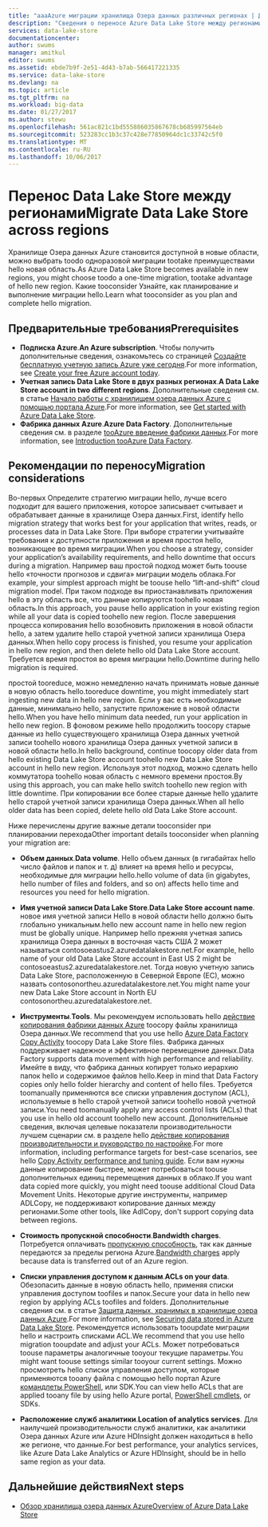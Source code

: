 ```yaml
---
title: "aaaAzure миграции хранилища Озера данных различных регионах | Документы Microsoft"
description: "Сведения о переносе Azure Data Lake Store между регионами."
services: data-lake-store
documentationcenter: 
author: swums
manager: amitkul
editor: swums
ms.assetid: ebde7b9f-2e51-4d43-b7ab-566417221335
ms.service: data-lake-store
ms.devlang: na
ms.topic: article
ms.tgt_pltfrm: na
ms.workload: big-data
ms.date: 01/27/2017
ms.author: stewu
ms.openlocfilehash: 561ac821c1bd555886035867678cb685997564eb
ms.sourcegitcommit: 523283cc1b3c37c428e77850964dc1c33742c5f0
ms.translationtype: MT
ms.contentlocale: ru-RU
ms.lasthandoff: 10/06/2017
---
```

# <a name="migrate-data-lake-store-across-regions"></a><span data-ttu-id="5940d-103">Перенос Data Lake Store между регионами</span><span class="sxs-lookup"><span data-stu-id="5940d-103">Migrate Data Lake Store across regions</span></span>

<span data-ttu-id="5940d-104">Хранилище Озера данных Azure становится доступной в новые области, можно выбрать toodo одноразовой миграции tootake преимуществами hello новая область.</span><span class="sxs-lookup"><span data-stu-id="5940d-104">As Azure Data Lake Store becomes available in new regions, you might choose toodo a one-time migration, tootake advantage of hello new region.</span></span> <span data-ttu-id="5940d-105">Какие tooconsider Узнайте, как планирование и выполнение миграции hello.</span><span class="sxs-lookup"><span data-stu-id="5940d-105">Learn what tooconsider as you plan and complete hello migration.</span></span>

## <a name="prerequisites"></a><span data-ttu-id="5940d-106">Предварительные требования</span><span class="sxs-lookup"><span data-stu-id="5940d-106">Prerequisites</span></span>

* <span data-ttu-id="5940d-107">**Подписка Azure**.</span><span class="sxs-lookup"><span data-stu-id="5940d-107">**An Azure subscription**.</span></span> <span data-ttu-id="5940d-108">Чтобы получить дополнительные сведения, ознакомьтесь со страницей [Создайте бесплатную учетную запись Azure уже сегодня](https://azure.microsoft.com/pricing/free-trial/).</span><span class="sxs-lookup"><span data-stu-id="5940d-108">For more information, see [Create your free Azure account today](https://azure.microsoft.com/pricing/free-trial/).</span></span>
* <span data-ttu-id="5940d-109">**Учетная запись Data Lake Store в двух разных регионах**.</span><span class="sxs-lookup"><span data-stu-id="5940d-109">**A Data Lake Store account in two different regions**.</span></span> <span data-ttu-id="5940d-110">Дополнительные сведения см. в статье [Начало работы с хранилищем озера данных Azure с помощью портала Azure](data-lake-store-get-started-portal.md).</span><span class="sxs-lookup"><span data-stu-id="5940d-110">For more information, see [Get started with Azure Data Lake Store](data-lake-store-get-started-portal.md).</span></span>
* <span data-ttu-id="5940d-111">**Фабрика данных Azure**.</span><span class="sxs-lookup"><span data-stu-id="5940d-111">**Azure Data Factory**.</span></span> <span data-ttu-id="5940d-112">Дополнительные сведения см. в разделе [tooAzure введение фабрики данных](../data-factory/data-factory-introduction.md).</span><span class="sxs-lookup"><span data-stu-id="5940d-112">For more information, see [Introduction tooAzure Data Factory](../data-factory/data-factory-introduction.md).</span></span>


## <a name="migration-considerations"></a><span data-ttu-id="5940d-113">Рекомендации по переносу</span><span class="sxs-lookup"><span data-stu-id="5940d-113">Migration considerations</span></span>

<span data-ttu-id="5940d-114">Во-первых Определите стратегию миграции hello, лучше всего подходит для вашего приложения, которое записывает считывает и обрабатывает данные в хранилище Озера данных.</span><span class="sxs-lookup"><span data-stu-id="5940d-114">First, identify hello migration strategy that works best for your application that writes, reads, or processes data in Data Lake Store.</span></span> <span data-ttu-id="5940d-115">При выборе стратегии учитывайте требования к доступности приложения и время простоя hello, возникающее во время миграции.</span><span class="sxs-lookup"><span data-stu-id="5940d-115">When you choose a strategy, consider your application’s availability requirements, and hello downtime that occurs during a migration.</span></span> <span data-ttu-id="5940d-116">Например ваш простой подход может быть toouse hello «точности прогнозов и сдвига» миграции модель облака.</span><span class="sxs-lookup"><span data-stu-id="5940d-116">For example, your simplest approach might be toouse hello “lift-and-shift” cloud migration model.</span></span> <span data-ttu-id="5940d-117">При таком подходе вы приостанавливать приложения hello в эту область все, что данные копируются toohello новая область.</span><span class="sxs-lookup"><span data-stu-id="5940d-117">In this approach, you pause hello application in your existing region while all your data is copied toohello new region.</span></span> <span data-ttu-id="5940d-118">После завершения процесса копирования hello возобновить приложения в новой области hello, а затем удалите hello старой учетной записи хранилища Озера данных.</span><span class="sxs-lookup"><span data-stu-id="5940d-118">When hello copy process is finished, you resume your application in hello new region, and then delete hello old Data Lake Store account.</span></span> <span data-ttu-id="5940d-119">Требуется время простоя во время миграции hello.</span><span class="sxs-lookup"><span data-stu-id="5940d-119">Downtime during hello migration is required.</span></span>

<span data-ttu-id="5940d-120">простой tooreduce, можно немедленно начать принимать новые данные в новую область hello.</span><span class="sxs-lookup"><span data-stu-id="5940d-120">tooreduce downtime, you might immediately start ingesting new data in hello new region.</span></span> <span data-ttu-id="5940d-121">Если у вас есть необходимые данные, минимально hello, запустите приложение в новой области hello.</span><span class="sxs-lookup"><span data-stu-id="5940d-121">When you have hello minimum data needed, run your application in hello new region.</span></span> <span data-ttu-id="5940d-122">В фоновом режиме hello продолжить toocopy старые данные из hello существующего хранилища Озера данных учетной записи toohello нового хранилища Озера данных учетной записи в новой области hello.</span><span class="sxs-lookup"><span data-stu-id="5940d-122">In hello background, continue toocopy older data from hello existing Data Lake Store account toohello new Data Lake Store account in hello new region.</span></span> <span data-ttu-id="5940d-123">Используя этот подход, можно сделать hello коммутатора toohello новая область с немного времени простоя.</span><span class="sxs-lookup"><span data-stu-id="5940d-123">By using this approach, you can make hello switch toohello new region with little downtime.</span></span> <span data-ttu-id="5940d-124">При копировании все более старые данные hello удалите hello старой учетной записи хранилища Озера данных.</span><span class="sxs-lookup"><span data-stu-id="5940d-124">When all hello older data has been copied, delete hello old Data Lake Store account.</span></span>

<span data-ttu-id="5940d-125">Ниже перечислены другие важные детали tooconsider при планировании перехода</span><span class="sxs-lookup"><span data-stu-id="5940d-125">Other important details tooconsider when planning your migration are:</span></span>

* <span data-ttu-id="5940d-126">**Объем данных**.</span><span class="sxs-lookup"><span data-stu-id="5940d-126">**Data volume**.</span></span> <span data-ttu-id="5940d-127">Hello объем данных (в гигабайтах hello число файлов и папок и т. д) влияет на время hello и ресурсы, необходимые для миграции hello.</span><span class="sxs-lookup"><span data-stu-id="5940d-127">hello volume of data (in gigabytes, hello number of files and folders, and so on) affects hello time and resources you need for hello migration.</span></span>

* <span data-ttu-id="5940d-128">**Имя учетной записи Data Lake Store**.</span><span class="sxs-lookup"><span data-stu-id="5940d-128">**Data Lake Store account name**.</span></span> <span data-ttu-id="5940d-129">новое имя учетной записи Hello в новой области hello должно быть глобально уникальным.</span><span class="sxs-lookup"><span data-stu-id="5940d-129">hello new account name in hello new region must be globally unique.</span></span> <span data-ttu-id="5940d-130">Например hello прежняя учетная запись хранилища Озера данных в восточная часть США 2 может называться contosoeastus2.azuredatalakestore.net.</span><span class="sxs-lookup"><span data-stu-id="5940d-130">For example, hello name of your old Data Lake Store account in East US 2 might be contosoeastus2.azuredatalakestore.net.</span></span> <span data-ttu-id="5940d-131">Тогда новую учетную запись Data Lake Store, расположенную в Северной Европе (ЕС), можно назвать contosonortheu.azuredatalakestore.net.</span><span class="sxs-lookup"><span data-stu-id="5940d-131">You might name your new Data Lake Store account in North EU contosonortheu.azuredatalakestore.net.</span></span>

* <span data-ttu-id="5940d-132">**Инструменты**.</span><span class="sxs-lookup"><span data-stu-id="5940d-132">**Tools**.</span></span> <span data-ttu-id="5940d-133">Мы рекомендуем использовать hello [действие копирования фабрики данных Azure](../data-factory/data-factory-azure-datalake-connector.md) toocopy файлы хранилища Озера данных.</span><span class="sxs-lookup"><span data-stu-id="5940d-133">We recommend that you use hello [Azure Data Factory Copy Activity](../data-factory/data-factory-azure-datalake-connector.md) toocopy Data Lake Store files.</span></span> <span data-ttu-id="5940d-134">Фабрика данных поддерживает надежное и эффективное перемещение данных.</span><span class="sxs-lookup"><span data-stu-id="5940d-134">Data Factory supports data movement with high performance and reliability.</span></span> <span data-ttu-id="5940d-135">Имейте в виду, что фабрика данных копирует только иерархию папок hello и содержимое файлов hello.</span><span class="sxs-lookup"><span data-stu-id="5940d-135">Keep in mind that Data Factory copies only hello folder hierarchy and content of hello files.</span></span> <span data-ttu-id="5940d-136">Требуется toomanually применяются все списки управления доступом (ACL), используемые в hello старой учетной записи toohello новой учетной записи.</span><span class="sxs-lookup"><span data-stu-id="5940d-136">You need toomanually apply any access control lists (ACLs) that you use in hello old account toohello new account.</span></span> <span data-ttu-id="5940d-137">Дополнительные сведения, включая целевые показатели производительности лучшем сценарии см. в разделе hello [действие копирования производительности и руководство по настройке](../data-factory/data-factory-copy-activity-performance.md).</span><span class="sxs-lookup"><span data-stu-id="5940d-137">For more information, including performance targets for best-case scenarios, see hello [Copy Activity performance and tuning guide](../data-factory/data-factory-copy-activity-performance.md).</span></span> <span data-ttu-id="5940d-138">Если вам нужны данные копирование быстрее, может потребоваться toouse дополнительных единиц перемещения данных в облако.</span><span class="sxs-lookup"><span data-stu-id="5940d-138">If you want data copied more quickly, you might need toouse additional Cloud Data Movement Units.</span></span> <span data-ttu-id="5940d-139">Некоторые другие инструменты, например ADLCopy, не поддерживают копирование данных между регионами.</span><span class="sxs-lookup"><span data-stu-id="5940d-139">Some other tools, like AdlCopy, don't support copying data between regions.</span></span>  

* <span data-ttu-id="5940d-140">**Стоимость пропускной способности**.</span><span class="sxs-lookup"><span data-stu-id="5940d-140">**Bandwidth charges**.</span></span> <span data-ttu-id="5940d-141">Потребуется оплачивать [пропускную способность](https://azure.microsoft.com/en-us/pricing/details/bandwidth/), так как данные передаются за пределы региона Azure.</span><span class="sxs-lookup"><span data-stu-id="5940d-141">[Bandwidth charges](https://azure.microsoft.com/en-us/pricing/details/bandwidth/) apply because data is transferred out of an Azure region.</span></span>

* <span data-ttu-id="5940d-142">**Списки управления доступом к данным**.</span><span class="sxs-lookup"><span data-stu-id="5940d-142">**ACLs on your data**.</span></span> <span data-ttu-id="5940d-143">Обезопасить данные в новую область hello, применяя списки управления доступом toofiles и папок.</span><span class="sxs-lookup"><span data-stu-id="5940d-143">Secure your data in hello new region by applying ACLs toofiles and folders.</span></span> <span data-ttu-id="5940d-144">Дополнительные сведения см. в статье [Защита данных, хранимых в хранилище озера данных Azure](data-lake-store-secure-data.md).</span><span class="sxs-lookup"><span data-stu-id="5940d-144">For more information, see [Securing data stored in Azure Data Lake Store](data-lake-store-secure-data.md).</span></span> <span data-ttu-id="5940d-145">Рекомендуется использовать tooupdate миграции hello и настроить списками ACL.</span><span class="sxs-lookup"><span data-stu-id="5940d-145">We recommend that you use hello migration tooupdate and adjust your ACLs.</span></span> <span data-ttu-id="5940d-146">Может потребоваться toouse параметры аналогичные tooyour текущие параметры.</span><span class="sxs-lookup"><span data-stu-id="5940d-146">You might want toouse settings similar tooyour current settings.</span></span> <span data-ttu-id="5940d-147">Можно просмотреть hello списки управления доступом, которые применяются tooany файла с помощью hello портал Azure [командлеты PowerShell](/powershell/module/azurerm.datalakestore/get-azurermdatalakestoreitempermission), или SDK.</span><span class="sxs-lookup"><span data-stu-id="5940d-147">You can view hello ACLs that are applied tooany file by using hello Azure portal, [PowerShell cmdlets](/powershell/module/azurerm.datalakestore/get-azurermdatalakestoreitempermission), or SDKs.</span></span>  

* <span data-ttu-id="5940d-148">**Расположение служб аналитики**.</span><span class="sxs-lookup"><span data-stu-id="5940d-148">**Location of analytics services**.</span></span> <span data-ttu-id="5940d-149">Для наилучшей производительности служб аналитики, как аналитики Озера данных Azure или Azure HDInsight должен находиться в hello же регионе, что данные.</span><span class="sxs-lookup"><span data-stu-id="5940d-149">For best performance, your analytics services, like Azure Data Lake Analytics or Azure HDInsight, should be in hello same region as your data.</span></span>  

## <a name="next-steps"></a><span data-ttu-id="5940d-150">Дальнейшие действия</span><span class="sxs-lookup"><span data-stu-id="5940d-150">Next steps</span></span>
* [<span data-ttu-id="5940d-151">Обзор хранилища озера данных Azure</span><span class="sxs-lookup"><span data-stu-id="5940d-151">Overview of Azure Data Lake Store</span></span>](data-lake-store-overview.md)
